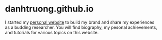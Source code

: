 # danhtruong.github.io
I started my [personal website](https://www.danhtruong.github.io) to build my brand and share my experiences as a budding researcher. You will find biography, my pesonal achievements, and tutorials for various topics on this website. 
